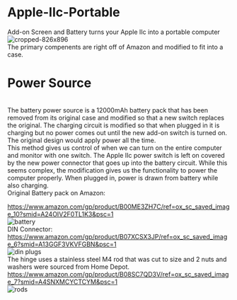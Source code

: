 # Apple-IIc-Portable
Add-on Screen and Battery turns your Apple IIc into a portable computer
![cropped-826x896](https://github.com/Retrotink/Apple-IIc-Portable/assets/121696513/5617e816-3ae2-4d5a-a302-5a9ac8cbb809)
<br>
The primary compenents are right off of Amazon and modified to fit into a case. 

# Power Source
<br>
The battery power source is a 12000mAh battery pack that has been removed from its original case and modified so that a new
switch replaces the original. The charging circuit is modified so that when plugged in it is charging but no power comes out
until the new add-on switch is turned on. The original design would apply power all the time. 
<br>
This method gives us control of when we can turn on the entire computer and monitor with one switch. 
The Apple IIc power switch is left on covered by the new power connector that goes up into the battery circuit.
While this seems complex, the modification gives us the functionality to power the computer properly.
When plugged in, power is drawn from battery while also charging. 
<br>
Original Battery pack on Amazon:<br>

https://www.amazon.com/gp/product/B00ME3ZH7C/ref=ox_sc_saved_image_10?smid=A24OIV2F0TL1K3&psc=1<br>
![battery](https://github.com/Retrotink/Apple-IIc-Portable/assets/121696513/a9d3e836-9a1a-4714-a93c-3011239ed3b9)
<br>
DIN Connector:<br>
https://www.amazon.com/gp/product/B07XCSX3JP/ref=ox_sc_saved_image_6?smid=A13GGF3VKVFGBN&psc=1<br>
![din plugs](https://github.com/Retrotink/Apple-IIc-Portable/assets/121696513/857c583a-b28f-4358-a85d-90f33f17fa44)
<br>
The hinge uses a stainless steel M4 rod that was cut to size and 2 nuts and washers were sourced from Home Depot.<br>
https://www.amazon.com/gp/product/B08SC7QD3V/ref=ox_sc_saved_image_7?smid=A4SNXMCYCTCYM&psc=1
<br>
![rods](https://github.com/Retrotink/Apple-IIc-Portable/assets/121696513/d97e16ef-14a3-426e-b816-7c678ab1d434)
<br>

